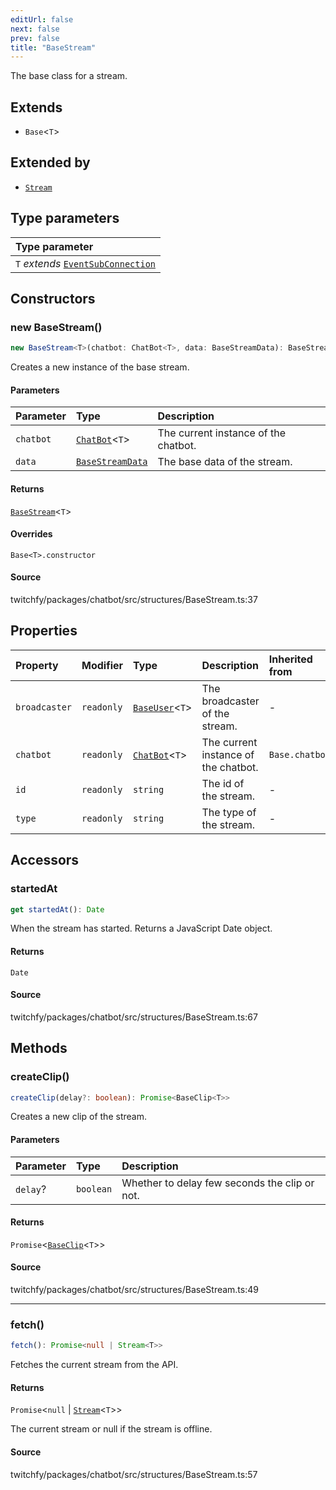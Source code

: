 ```yaml
---
editUrl: false
next: false
prev: false
title: "BaseStream"
---
```


The base class for a stream.

## Extends

- `Base`\<`T`\>

## Extended by

- [`Stream`](/api/chatbot/classes/stream/)

## Type parameters

| Type parameter |
| :------ |
| `T` *extends* [`EventSubConnection`](/api/chatbot/enumerations/eventsubconnection/) |

## Constructors

### new BaseStream()

```ts
new BaseStream<T>(chatbot: ChatBot<T>, data: BaseStreamData): BaseStream<T>
```

Creates a new instance of the base stream.

#### Parameters

| Parameter | Type | Description |
| :------ | :------ | :------ |
| `chatbot` | [`ChatBot`](/api/chatbot/classes/chatbot/)\<`T`\> | The current instance of the chatbot. |
| `data` | [`BaseStreamData`](/api/chatbot/interfaces/basestreamdata/) | The base data of the stream. |

#### Returns

[`BaseStream`](/api/chatbot/classes/basestream/)\<`T`\>

#### Overrides

`Base<T>.constructor`

#### Source

twitchfy/packages/chatbot/src/structures/BaseStream.ts:37

## Properties

| Property | Modifier | Type | Description | Inherited from |
| :------ | :------ | :------ | :------ | :------ |
| `broadcaster` | `readonly` | [`BaseUser`](/api/chatbot/classes/baseuser/)\<`T`\> | The broadcaster of the stream. | - |
| `chatbot` | `readonly` | [`ChatBot`](/api/chatbot/classes/chatbot/)\<`T`\> | The current instance of the chatbot. | `Base.chatbot` |
| `id` | `readonly` | `string` | The id of the stream. | - |
| `type` | `readonly` | `string` | The type of the stream. | - |

## Accessors

### startedAt

```ts
get startedAt(): Date
```

When the stream has started. Returns a JavaScript Date object.

#### Returns

`Date`

#### Source

twitchfy/packages/chatbot/src/structures/BaseStream.ts:67

## Methods

### createClip()

```ts
createClip(delay?: boolean): Promise<BaseClip<T>>
```

Creates a new clip of the stream.

#### Parameters

| Parameter | Type | Description |
| :------ | :------ | :------ |
| `delay`? | `boolean` | Whether to delay few seconds the clip or not. |

#### Returns

`Promise`\<[`BaseClip`](/api/chatbot/classes/baseclip/)\<`T`\>\>

#### Source

twitchfy/packages/chatbot/src/structures/BaseStream.ts:49

***

### fetch()

```ts
fetch(): Promise<null | Stream<T>>
```

Fetches the current stream from the API.

#### Returns

`Promise`\<`null` \| [`Stream`](/api/chatbot/classes/stream/)\<`T`\>\>

The current stream or null if the stream is offline.

#### Source

twitchfy/packages/chatbot/src/structures/BaseStream.ts:57
